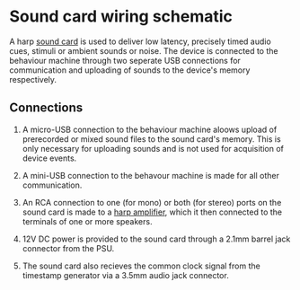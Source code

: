 # Sound card wiring schematic

A harp [sound card](https://github.com/harp-tech/device.soundcard/) is used to deliver low latency, precisely timed audio cues, stimuli or ambient sounds or noise. The device is connected to the behaviour machine through two seperate USB connections for communication and uploading of sounds to the device's memory respectively.   

## Connections

1. A micro-USB connection to the behaviour machine aloows upload of prerecorded or mixed sound files to the sound card's memory. This is only necessary for uploading sounds and is not used for acquisition of device events.

2. A mini-USB connection to the behavour machine is made for all other communication.

3. An RCA connection to one (for mono) or both (for stereo) ports on the sound card is made to a [harp amplifier](https://github.com/harp-tech/peripheral.audioamp), which it then connected to the terminals of one or more speakers.

4. 12V DC power is provided to the sound card through a 2.1mm barrel jack connector from the PSU.<!--TODO Check this is correct-->

5. The sound card also recieves the common clock signal from the timestamp generator via a 3.5mm audio jack connector.